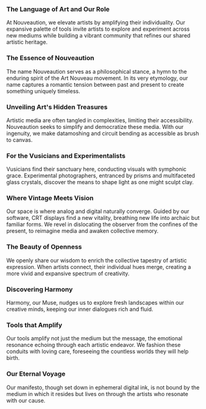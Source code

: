 ### The Language of Art and Our Role

At Nouveaution, we elevate artists by amplifying their individuality. Our expansive palette of tools invite artists to explore and experiment across new mediums while building a vibrant community that refines our shared artistic heritage.


### The Essence of Nouveaution

The name Nouveaution serves as a philosophical stance, a hymn to the enduring spirit of the Art Nouveau movement. In its very etymology, our name captures a romantic tension between past and present to create something uniquely timeless.


### Unveiling Art's Hidden Treasures

Artistic media are often tangled in complexities, limiting their accessibility. Nouveaution seeks to simplify and democratize these media. With our ingenuity, we make datamoshing and circuit bending as accessible as brush to canvas.


### For the Vusicians and Experimentalists

Vusicians find their sanctuary here, conducting visuals with symphonic grace. Experimental photographers, entranced by prisms and multifaceted glass crystals, discover the means to shape light as one might sculpt clay.


### Where Vintage Meets Vision

Our space is where analog and digital naturally converge. Guided by our software, CRT displays find a new vitality, breathing new life into archaic but familiar forms. We revel in dislocating the observer from the confines of the present, to reimagine media and awaken collective memory.


### The Beauty of Openness

We openly share our wisdom to enrich the collective tapestry of artistic expression. When artists connect, their individual hues merge, creating a more vivid and expansive spectrum of creativity.


### Discovering Harmony

Harmony, our Muse, nudges us to explore fresh landscapes within our creative minds, keeping our inner dialogues rich and fluid.


### Tools that Amplify

Our tools amplify not just the medium but the message, the emotional resonance echoing through each artistic endeavor. We fashion these conduits with loving care, foreseeing the countless worlds they will help birth.


### Our Eternal Voyage

Our manifesto, though set down in ephemeral digital ink, is not bound by the medium in which it resides but lives on through the artists who resonate with our cause.
